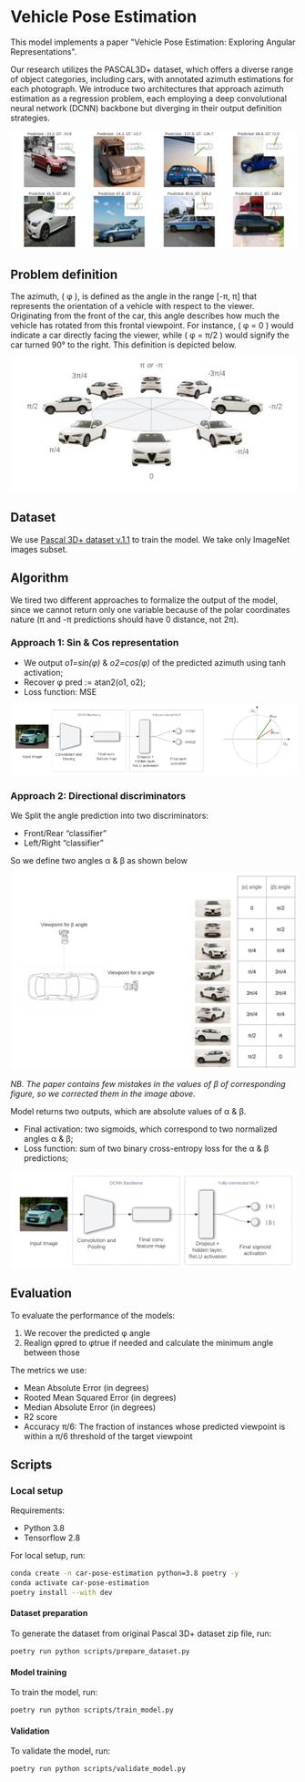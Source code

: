 # Vehicle Pose Estimation

This model implements a paper "Vehicle Pose Estimation: Exploring Angular Representations".

Our research utilizes the PASCAL3D+ dataset, which offers a diverse range of object categories, including cars,  with annotated azimuth estimations for each photograph. We introduce two architectures that approach azimuth estimation as a regression problem, each employing a deep convolutional neural network (DCNN) backbone but diverging in their output definition strategies.

![Azimuth definition](docs/predictions_samples.jpeg)

## Problem definition

The azimuth, ( φ ), is defined as the angle in the range [-π, π] that represents the orientation of a vehicle with respect to the viewer. Originating from the front of the car, this angle describes how much the vehicle has rotated from this frontal viewpoint. For instance, ( φ = 0 ) would indicate a car directly facing the viewer, while ( φ = π/2 ) would signify the car turned 90° to the right. This definition is depicted below.

![Azimuth definition](docs/car_azimuth_def2.jpeg)

## Dataset

We use [Pascal 3D+ dataset v.1.1](https://cvgl.stanford.edu/projects/pascal3d.html) to train the model. We take only ImageNet images subset.

## Algorithm

We tired two different approaches to formalize the output of the model, since we cannot return only one variable because of the polar coordinates nature (π and -π predictions should have 0 distance, not 2π).

### Approach 1: Sin & Cos representation

* We output *o1=sin(φ)* & *o2=cos(φ)* of the predicted azimuth using tanh activation;
* Recover φ pred := atan2(o1, o2);
* Loss function: MSE

![Approach 1](docs/approach_a.png)

### Approach 2: Directional discriminators

We Split the angle prediction into two discriminators:
* Front/Rear “classifier”
* Left/Right “classifier”

So we define two angles α & β as shown below

![Approach 2 Viewpoint definition](docs/approach2_angles.png)

*NB. The paper contains few mistakes in the values of β of corresponding figure, so we corrected them in the image above.*

Model returns two outputs, which are absolute values of α & β.

* Final activation: two sigmoids, which correspond to two normalized angles α & β;
* Loss function: sum of two binary cross-entropy loss for the α & β predictions;

![Approach 2 architecture](docs/approach_b_architecture.png)

## Evaluation

To evaluate the performance of the models:

1. We recover the predicted φ angle
2. Realign φpred to φtrue if needed and calculate the minimum angle between those

The metrics we use:

* Mean Absolute Error (in degrees)
* Rooted Mean Squared Error (in degrees)
* Median Absolute Error (in degrees)
* R2 score
* Accuracy π/6: The fraction of instances whose predicted viewpoint is within a π/6 threshold of the target viewpoint


## Scripts

### Local setup

Requirements:

* Python 3.8
* Tensorflow 2.8

For local setup, run:

```bash
conda create -n car-pose-estimation python=3.8 poetry -y
conda activate car-pose-estimation
poetry install --with dev
```

#### Dataset preparation 

To generate the dataset from original Pascal 3D+ dataset zip file, run:

```bash
poetry run python scripts/prepare_dataset.py
```

#### Model training

To train the model, run:

```bash
poetry run python scripts/train_model.py
```

#### Validation

To validate the model, run:

```bash
poetry run python scripts/validate_model.py
```